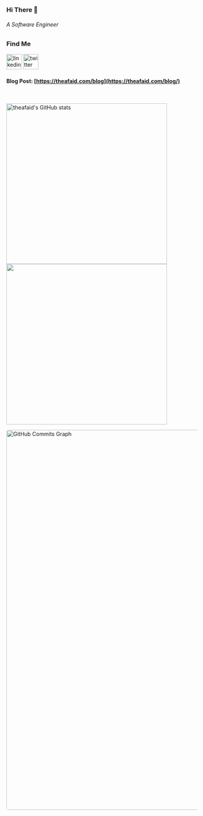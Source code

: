 
###  Hi There 👋

###### A Software Engineer


### Find Me
[<img src='https://cdn.jsdelivr.net/npm/simple-icons@3.0.1/icons/linkedin.svg' alt='linkedin' height='40'>](https://www.linkedin.com/in/theafaid/) [<img src='https://cdn.jsdelivr.net/npm/simple-icons@3.0.1/icons/twitter.svg' alt='twitter' height='40'>](https://twitter.com/theafaid)

#### Blog Post: [https://theafaid.com/blog](https://theafaid.com/blog/)

<br />

<p aligh="left"> <a href="http://www.github.com/theafaid"><img
            src="https://github-readme-stats.vercel.app/api?username=theafaid&show_icons=true&hide=&count_private=true&title_color=000&text_color=000&icon_color=0891b2&bg_color=ddd&hide_border=true&show_icons=true"
            alt="theafaid's GitHub stats" width="420px" /></a> <a href="http://www.github.com/theafaid"><img
            src="https://github-readme-streak-stats.herokuapp.com/?user=theafaid&stroke=000&background=ddd&ring=000&fire=000&currStreakNum=000&currStreakLabel=000&sideNums=000&sideLabels=000&dates=000&hide_border=true"
            width="420px" /></a> </p>
<a href="http://www.github.com/theafaid"><img
        src="https://activity-graph.herokuapp.com/graph?username=miladezzat&bg_color=ddd&color=000&line=0891b2&point=ffffff&area_color=1c1917&area=true&hide_border=true&custom_title=GitHub%20Commits%20Graph"
        alt="GitHub Commits Graph" style="width: 994px;border-radius: 5px;" /></a>
